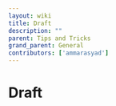 ```yaml
---
layout: wiki
title: Draft
description: ""
parent: Tips and Tricks
grand_parent: General
contributors: ['ammarasyad'] 
---
```


# Draft
